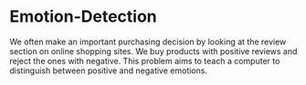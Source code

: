 # Emotion-Detection

We often make an important purchasing decision by looking at the review section on online shopping sites. We buy products with positive reviews and reject the ones with negative.
This problem aims to teach a computer to distinguish between positive and negative emotions.
